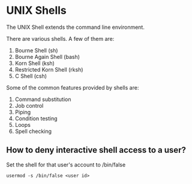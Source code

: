 # UNIX Shells

The UNIX Shell extends the command line environment.

There are various shells. A few of them are:

1. Bourne Shell (sh)
1. Bourne Again Shell (bash)
1. Korn Shell (ksh)
1. Restricted Korn Shell (rksh)
1. C Shell (csh)

Some of the common features provided by shells are:

1. Command substitution
1. Job control
1. Piping
1. Condition testing
1. Loops
1. Spell checking

## How to deny interactive shell access to a user?

Set the shell for that user's account to /bin/false

```
usermod -s /bin/false <user id>
```